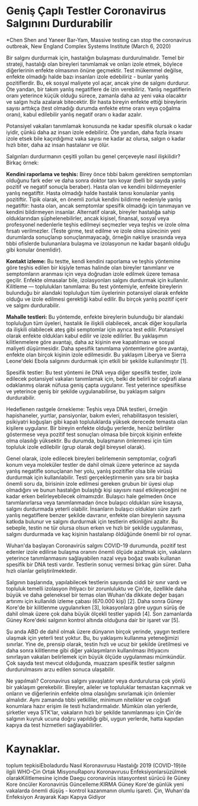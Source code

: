# Geniş Çaplı Testler Coronavirus Salgınını Durdurabilir
*Chen Shen and Yaneer Bar-Yam, Massive testing can stop the coronavirus outbreak, New England Complex Systems Institute (March 6, 2020)

Bir salgını durdurmak için, hastalığın bulaşması durdurulmalıdır. Temel bir strateji, hastalığı olan bireyleri tanımlamak ve onları izole etmek, böylece diğerlerinin enfekte olmasının önüne geçmektir. Test mükemmel değilse, enfekte olmadığı halde bazı insanları izole edebiliriz - bunlar yanlış pozitiflerdir. Bu, ek sosyal maliyete yol açar, ancak yine de salgını durdurur. Öte yandan, bir takım yanlış negatiflere de izin verebiliriz. Yanlış negatiflerin oranı yeterince küçük olduğu sürece, zamanla daha az yeni vaka olacaktır ve salgın hızla azalarak bitecektir. Bir hasta bireyin enfekte ettiği bireylerin sayısı arttıkça (test olmadığı durumda enfekte etme oranı veya çoğalma oranı), kabul edilebilir yanlış negatif oranı o kadar azalır.

Potansiyel vakaları tanımlamak konusunda ne kadar spesifik olursak o kadar iyidir, çünkü daha az insan izole edebiliriz. Öte yandan, daha fazla insanı izole etsek bile kaçırdığımız vaka sayısı ne kadar az olursa, salgın o kadar hızlı biter, daha az insan hastalanır ve ölür. 

Salgınları durdurmanın çeşitli yolları bu genel çerçeveyle nasıl ilişkilidir? Birkaç örnek:

**Kendini raporlama ve teşhis:** Birey önce tıbbi bakım gerektiren semptomları olduğunu fark eder ve daha sonra doktor tanı koyar (belli bir sayıda yanlış pozitif ve negatif sonuçla beraber). Hasta olan ve kendini bildirmeyenler yanlış negatiftir. Hasta olmadığı halde hastalık tanısı konulanlar yanlış pozitiftir. Tipik olarak, en önemli zorluk kendini bildirme nedeniyle yanlış negatiftir: hasta olan, ancak semptomlar spesifik olmadığı için tanımayan ve kendini bildirmeyen insanlar. Alternatif olarak, bireyler hastalığa sahip olduklarından şüphelenebilirler, ancak kişisel, finansal, sosyal veya profesyonel nedenlerle teşhis edilmeyi seçmezler veya teşhis ve izole olma fırsatı verilmezler. (Teste girme, test edilme ve izole olma sürecinin yeni durumlarda sonuçlanıp sonuçlanmayacağı, örneğin nakliye sırasında veya tıbbi ofislerde bulunanlara bulaşma ve izolasyonun ne kadar başarılı olduğu gibi konular önemlidir). 

**Kontakt izleme:** Bu testte, kendi kendini raporlama ve teşhis yöntemine göre teşhis edilen bir kişiyle temas halinde olan bireyler tanımlanır ve semptomların aranması için veya doğrudan izole edilmek üzere temasa geçilir. Enfekte olmasalar bile, izolasyonları salgını durdurmak için kullanılır.  
Kilitleme — toplulukları tanımlama: Bu test yöntemiyle, enfekte bireylerin bulunduğu bir alandaki topluluğun tüm üyelerinin potansiyel olarak enfekte olduğu ve izole edilmesi gerektiği kabul edilir. Bu birçok yanlış pozitif içerir ve salgını durdurabilir. 

**Mahalle testleri:** Bu yöntemde, enfekte bireylerin bulunduğu bir alandaki topluluğun tüm üyeleri, hastalık ile ilişkili olabilecek, ancak diğer koşullarla da ilişkili olabilecek ateş gibi semptomlar için ayrıca test edilir. Potansiyel olarak enfekte oldukları kabul edilir ve izole edilirler. Bu yaklaşımın kilitlenmelere göre avantajı, daha az kişinin eve kapatılması ve sosyal maliyeti düşürmesidir. Daha spesifik tanımlama yöntemlerine göre avantajı, enfekte olan birçok kişinin izole edilmesidir. Bu yaklaşım Liberya ve Sierra Leone'deki Ebola salgınını durdurmak için etkili bir şekilde kullanılmıştır [1].

Spesifik testler: Bu test yöntemi ile DNA veya diğer spesifik testler, izole edilecek potansiyel vakaları tanımlamak için, belki de belirli bir coğrafi alana odaklanmış olarak nüfusa geniş çapta uygulanır. Test yeterince spesifikse ve yeterince geniş bir şekilde uygulanabilirse, bu yaklaşım salgını durdurabilir. 

Hedeflenen rastgele örnekleme: Teşhis veya DNA testleri, örneğin hapishaneler, yurtlar, pansiyonlar, bakım evleri, rehabilitasyon tesisleri, psikiyatri koğuşları gibi kapalı topluluklarda yüksek derecede temasta olan kişilere uygulanır. Bir bireyin enfekte olduğu yerlerde, henüz belirtiler göstermese veya pozitif test sonuçları olmasa bile birçok kişinin enfekte olma olasılığı yüksektir. Bu durumda, bulaşmanın önlenmesi için tüm topluluk izole edilebilir (grup olarak değil bireysel olarak). 

Genel olarak, izole edilecek bireyleri belirlemenin semptomlar, coğrafi konum veya moleküler testler de dahil olmak üzere yeterince az sayıda yanlış negatifle sonuçlanan her yolu, yanlış pozitifler olsa bile virüsü durdurmak için kullanılabilir.
Testi gerçekleştirmenin yanı sıra bir başka önemli soru da, birisinin izole edilmesi gereken grubun bir üyesi olup olmadığını ve bunun hastalığın bulaştığı kişi sayısını nasıl etkileyeceğini ne kadar erken belirleyebilecek olmamızdır. Bulaşıcı hale gelmeden önce tanımlanırlarsa veya tanımlanmadan önce bulaşıcı oldukları süre kısaysa, salgını durdurmada yeterli olabilir. İnsanların bulaşıcı oldukları süre zarfı yanlış negatiflere benzer şekilde davranır, enfekte olan bireylerin sayısına katkıda bulunur ve salgını durdurmak için testlerin etkinliğini azaltır. Bu sebeple, testin ne tür olursa olsun erken ve hızlı bir şekilde uygulanması, salgını durdurmada ve kaç kişinin hastalanıp öldüğünde önemli bir rol oynar. 

Wuhan'da başlayan Coronavirüs salgını COVID-19 durumunda, pozitif test edenler izole edilirse bulaşma oranını önemli ölçüde azaltmak için, vakaların yeterince tanımlanmasını sağlayabilen nazal veya boğaz swabı kullanan spesifik bir DNA testi vardır. Testlerin sonuç vermesi birkaç gün sürer. Daha hızlı olanlar geliştirilmektedir. 

Salgının başlarında, yapılabilecek testlerin sayısında ciddi bir sınır vardı ve topluluk temelli izolasyon ihtiyacı bir zorunluluktu ve Çin'de, özellikle daha büyük ve daha geleneksel bir temas olan Wuhan'da dikkate değer başarı artırımı için kullanıldı izleme çabası (670.000 kişi) [2]. Daha sonra Güney Kore'de bir kilitlenme uygulanırken [3], lokasyonlara göre uygun sürüş de dahil olmak üzere çok daha büyük ölçekli testler yapıldı [4]. Son zamanlarda Güney Kore'deki salgının kontrol altında olduğuna dair bir işaret var [5].

Şu anda ABD de dahil olmak üzere dünyanın birçok yerinde, yaygın testlere ulaşmak için yeterli test yoktur. Bu, bu yaklaşımı kullanma yeteneğimizi sınırlar. Yine de, prensip olarak, testin hızlı ve ucuz bir şekilde üretilmesi ve daha sonra kilitlenme gibi diğer yaklaşımların kullanılması ihtiyacını sınırlayan vakaları belirlemek için büyük ölçüde uygulanması mümkündür. Çok sayıda test mevcut olduğunda, muazzam spesifik testler salgının durdurulmasını arzu edilen sonuca ulaşabilir.

Ne yapılmalı? Coronavirus salgını yavaşlatılır veya durdurulursa çok yönlü bir yaklaşım gerekebilir. Bireyler, aileler ve topluluklar temastan kaçınmak ve onların ve diğerlerinin enfekte olma olasılığını sınırlamak için önlemler almalıdır. Aynı zamanda tıbbi yetkililer, minimum nitelikler ve coğrafi konumlara hazır erişim ile testi hızlandırmalıdır. Mümkün olan yerlerde, şirketler veya STK'lar, vakaların hızlı bir şekilde tanımlanması için Çin'de salgının kuyruk ucuna doğru yapıldığı gibi, uygun yerlerde, hatta kapıdan kapıya da test hizmetleri sağlayabilirler. 

# Kaynaklar.
toplum tepkisiEboladurdu Nasıl
Koronavırusu Hastalığı 2019 (COVID-19)ile ilgili WHO-Çin Ortak MisyonuRaporu
Koronavırusu Enfeksiyonlarsüzülmek olarakKilitlemesine içinde Daegu
coronavirüs istasyontest sürücü ile Güney Kore öncüler
Koronavirüs Güncelleme:KIRMA Güney Kore'de günlük yeni vakalarda önemli düşüş - kontrol kazanmanın olumlu işareti.
Çin, Wuhan'da Enfeksiyon Arayarak Kapı Kapıya Gidiyor


 
 
